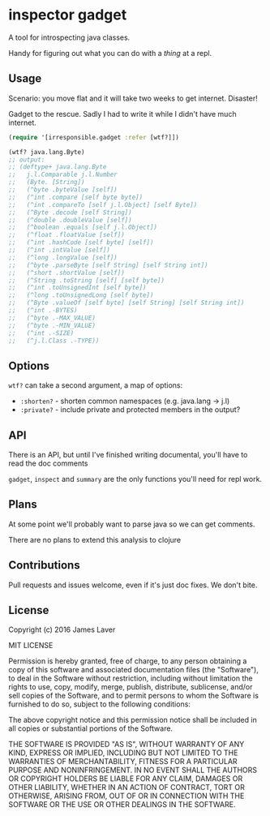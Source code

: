 # inspector gadget

A tool for introspecting java classes.

Handy for figuring out what you can do with a *thing* at a repl.

## Usage

Scenario: you move flat and it will take two weeks to get internet. Disaster!

Gadget to the rescue. Sadly I had to write it while I didn't have much internet.

```clojure
(require '[irresponsible.gadget :refer [wtf?]])

(wtf? java.lang.Byte)
;; output:
;; (deftype+ java.lang.Byte
;;   j.l.Comparable j.l.Number
;;   (Byte. [String])
;;   (^byte .byteValue [self])
;;   (^int .compare [self byte byte])
;;   (^int .compareTo [self j.l.Object] [self Byte])
;;   (^Byte .decode [self String])
;;   (^double .doubleValue [self])
;;   (^boolean .equals [self j.l.Object])
;;   (^float .floatValue [self])
;;   (^int .hashCode [self byte] [self])
;;   (^int .intValue [self])
;;   (^long .longValue [self])
;;   (^byte .parseByte [self String] [self String int])
;;   (^short .shortValue [self])
;;   (^String .toString [self] [self byte])
;;   (^int .toUnsignedInt [self byte])
;;   (^long .toUnsignedLong [self byte])
;;   (^Byte .valueOf [self byte] [self String] [self String int])
;;   (^int .-BYTES)
;;   (^byte .-MAX_VALUE)
;;   (^byte .-MIN_VALUE)
;;   (^int .-SIZE)
;;   (^j.l.Class .-TYPE))
```
## Options

`wtf?` can take a second argument, a map of options:

* `:shorten?` - shorten common namespaces (e.g. java.lang -> j.l)
* `:private?` - include private and protected members in the output?

## API

There is an API, but until I've finished writing documental, you'll have to read the doc comments

`gadget`, `inspect` and `summary` are the only functions you'll need for repl work.

## Plans

At some point we'll probably want to parse java so we can get comments.

There are no plans to extend this analysis to clojure

## Contributions

Pull requests and issues welcome, even if it's just doc fixes. We don't bite.

## License

Copyright (c) 2016 James Laver

MIT LICENSE

Permission is hereby granted, free of charge, to any person obtaining a copy of this software and associated documentation files (the "Software"), to deal in the Software without restriction, including without limitation the rights to use, copy, modify, merge, publish, distribute, sublicense, and/or sell copies of the Software, and to permit persons to whom the Software is furnished to do so, subject to the following conditions:

The above copyright notice and this permission notice shall be included in all copies or substantial portions of the Software.

THE SOFTWARE IS PROVIDED "AS IS", WITHOUT WARRANTY OF ANY KIND, EXPRESS OR IMPLIED, INCLUDING BUT NOT LIMITED TO THE WARRANTIES OF MERCHANTABILITY, FITNESS FOR A PARTICULAR PURPOSE AND NONINFRINGEMENT. IN NO EVENT SHALL THE AUTHORS OR COPYRIGHT HOLDERS BE LIABLE FOR ANY CLAIM, DAMAGES OR OTHER LIABILITY, WHETHER IN AN ACTION OF CONTRACT, TORT OR OTHERWISE, ARISING FROM, OUT OF OR IN CONNECTION WITH THE SOFTWARE OR THE USE OR OTHER DEALINGS IN THE SOFTWARE.
